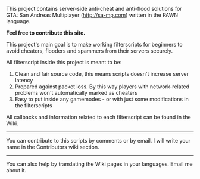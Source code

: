 This project contains server-side anti-cheat and anti-flood solutions for GTA: San Andreas Multiplayer (http://sa-mp.com) written in the PAWN language.

**Feel free to contribute this site.**

This project's main goal is to make working filterscripts for beginners to avoid cheaters, flooders and spammers from their servers securely.

All filterscript inside this project is meant to be:

  1. Clean and fair source code, this means scripts doesn't increase server latency
  1. Prepared against packet loss. By this way players with network-related problems won't automatically marked as cheaters
  1. Easy to put inside any gamemodes - or with just some modifications in the filterscripts


All callbacks and information related to each filterscript can be found in the Wiki.

---

You can contribute to this scripts by comments or by email. I will write your name in the Contributors wiki section.

---

You can also help by translating the Wiki pages in your languages. Email me about it.